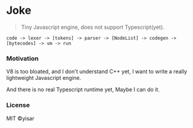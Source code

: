 # Joke

> Tiny Javascript engine, does not support Typescript(yet).

```shell
code -> lexer -> [tokens] -> parser -> [NodeList] -> codegen -> [bytecodes] -> vm -> run
```

### Motivation

V8 is too bloated, and I don't understand C++ yet, I want to write a really lightweight Javascript engine.

And there is no real Typescript runtime yet, Maybe I can do it.

### License

MIT ©yisar

